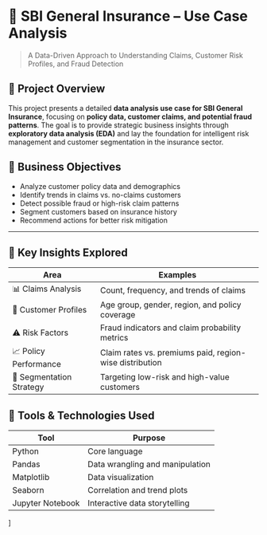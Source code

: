
# 🏢 SBI General Insurance – Use Case Analysis

> A Data-Driven Approach to Understanding Claims, Customer Risk Profiles, and Fraud Detection

## 📌 Project Overview

This project presents a detailed **data analysis use case for SBI General Insurance**, focusing on **policy data, customer claims, and potential fraud patterns**. The goal is to provide strategic business insights through **exploratory data analysis (EDA)** and lay the foundation for intelligent risk management and customer segmentation in the insurance sector.



## 🎯 Business Objectives

- Analyze customer policy data and demographics
- Identify trends in claims vs. no-claims customers
- Detect possible fraud or high-risk claim patterns
- Segment customers based on insurance history
- Recommend actions for better risk mitigation

---

## 🧠 Key Insights Explored

| Area                     | Examples                                                  |
|--------------------------|-----------------------------------------------------------|
| 📊 Claims Analysis        | Count, frequency, and trends of claims                    |
| 👤 Customer Profiles      | Age group, gender, region, and policy coverage            |
| ⚠️ Risk Factors            | Fraud indicators and claim probability metrics            |
| 📈 Policy Performance     | Claim rates vs. premiums paid, region-wise distribution   |
| 🧩 Segmentation Strategy | Targeting low-risk and high-value customers               |



## 🧰 Tools & Technologies Used

| Tool            | Purpose                                |
|------------------|----------------------------------------|
| Python           | Core language                          |
| Pandas           | Data wrangling and manipulation        |
| Matplotlib       | Data visualization                     |
| Seaborn          | Correlation and trend plots            |
| Jupyter Notebook | Interactive data storytelling          |

]

